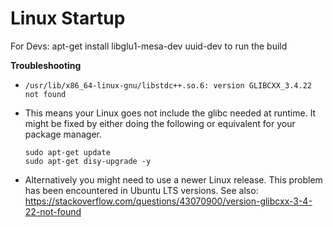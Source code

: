 # Linux Startup
For Devs: apt-get install libglu1-mesa-dev uuid-dev to run the build 

**Troubleshooting**

* `/usr/lib/x86_64-linux-gnu/libstdc++.so.6: version GLIBCXX_3.4.22 not found`

* This means your Linux goes not include the glibc needed at runtime. It might be fixed by either doing the following or equivalent for your package manager.
  
  ```
  sudo apt-get update
  sudo apt-get disy-upgrade -y
  ```
  
* Alternatively you might need to use a newer Linux release. This problem has been encountered in Ubuntu LTS versions. See also: https://stackoverflow.com/questions/43070900/version-glibcxx-3-4-22-not-found

